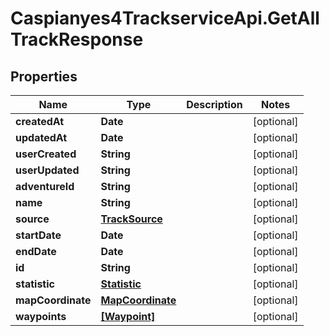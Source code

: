 # Caspianyes4TrackserviceApi.GetAllTrackResponse

## Properties
Name | Type | Description | Notes
------------ | ------------- | ------------- | -------------
**createdAt** | **Date** |  | [optional] 
**updatedAt** | **Date** |  | [optional] 
**userCreated** | **String** |  | [optional] 
**userUpdated** | **String** |  | [optional] 
**adventureId** | **String** |  | [optional] 
**name** | **String** |  | [optional] 
**source** | [**TrackSource**](TrackSource.md) |  | [optional] 
**startDate** | **Date** |  | [optional] 
**endDate** | **Date** |  | [optional] 
**id** | **String** |  | [optional] 
**statistic** | [**Statistic**](Statistic.md) |  | [optional] 
**mapCoordinate** | [**MapCoordinate**](MapCoordinate.md) |  | [optional] 
**waypoints** | [**[Waypoint]**](Waypoint.md) |  | [optional] 
